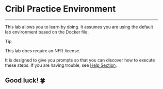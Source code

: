 # Cribl Practice Environment
---
This lab allows you to learn by doing. It assumes you are using the default lab environment based on the Docker file. 

>[!Tip]
>This lab does require an NFR-license.

It is designed to give you prompts so that you can discover how to execute these steps. If you are having trouble, see [Help Section](#help).

## Good luck! :four_leaf_clover:
